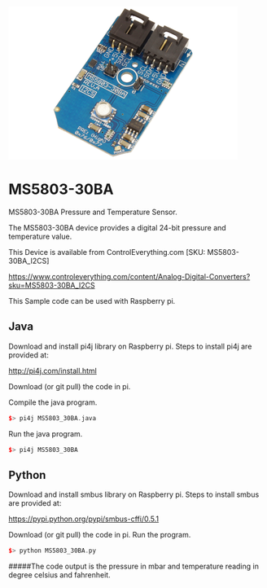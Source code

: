 [![MS5803-30BA](MS5803-30BA_I2CS.png)](https://www.controleverything.com/content/Analog-Digital-Converters?sku=MS5803-30BA_I2CS)
# MS5803-30BA
MS5803-30BA Pressure and Temperature Sensor.

The MS5803-30BA device provides a digital 24-bit pressure and temperature value.

This Device is available from ControlEverything.com [SKU: MS5803-30BA_I2CS]

https://www.controleverything.com/content/Analog-Digital-Converters?sku=MS5803-30BA_I2CS

This Sample code can be used with Raspberry pi.

## Java
Download and install pi4j library on Raspberry pi. Steps to install pi4j are provided at:

http://pi4j.com/install.html

Download (or git pull) the code in pi.

Compile the java program.
```cpp
$> pi4j MS5803_30BA.java
```

Run the java program.
```cpp
$> pi4j MS5803_30BA
```

## Python
Download and install smbus library on Raspberry pi. Steps to install smbus are provided at:

https://pypi.python.org/pypi/smbus-cffi/0.5.1

Download (or git pull) the code in pi. Run the program.

```cpp
$> python MS5803_30BA.py
```

#####The code output is the pressure in mbar and temperature reading in degree celsius and fahrenheit.
